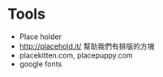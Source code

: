 # Tools
* Place holder
 * http://placehold.it/ 幫助我們有排版的方塊
* placekitten.com, placepuppy.com
* google fonts
